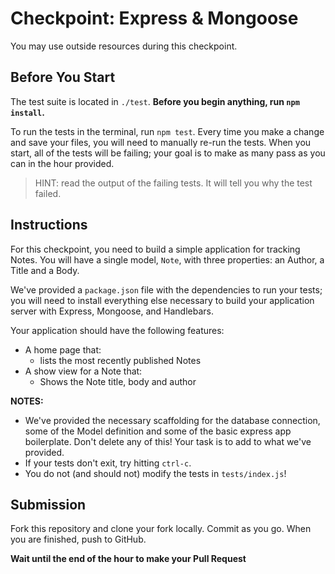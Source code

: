 # Checkpoint: Express & Mongoose

You may use outside resources during this checkpoint.

## Before You Start

The test suite is located in `./test`. **Before you begin anything, run `npm install`.**

To run the tests in the terminal, run `npm test`. Every time you make a change and save your files, you will need to manually re-run the tests. When you start, all of the tests will be failing; your goal is to make as many pass as you can in the hour provided.

> HINT: read the output of the failing tests. It will tell you why the test failed.

## Instructions

For this checkpoint, you need to build a simple application for tracking Notes. You will have a single model, `Note`, with three properties: an Author, a Title and a Body.

We've provided a `package.json` file with the dependencies to run your tests; you will need to install everything else necessary to build your application server with Express, Mongoose, and Handlebars.

Your application should have the following features:

* A home page that:
  * lists the most recently published Notes
* A show view for a Note that:
  * Shows the Note title, body and author

**NOTES:**

* We've provided the necessary scaffolding for the database connection, some of the Model definition and some of the basic express app boilerplate. Don't delete any of this! Your task is to add to what we've provided.
* If your tests don't exit, try hitting `ctrl-c`.
* You do not (and should not) modify the tests in `tests/index.js`!

## Submission

Fork this repository and clone your fork locally. Commit as you go. When you are finished, push to GitHub.

**Wait until the end of the hour to make your Pull Request**
